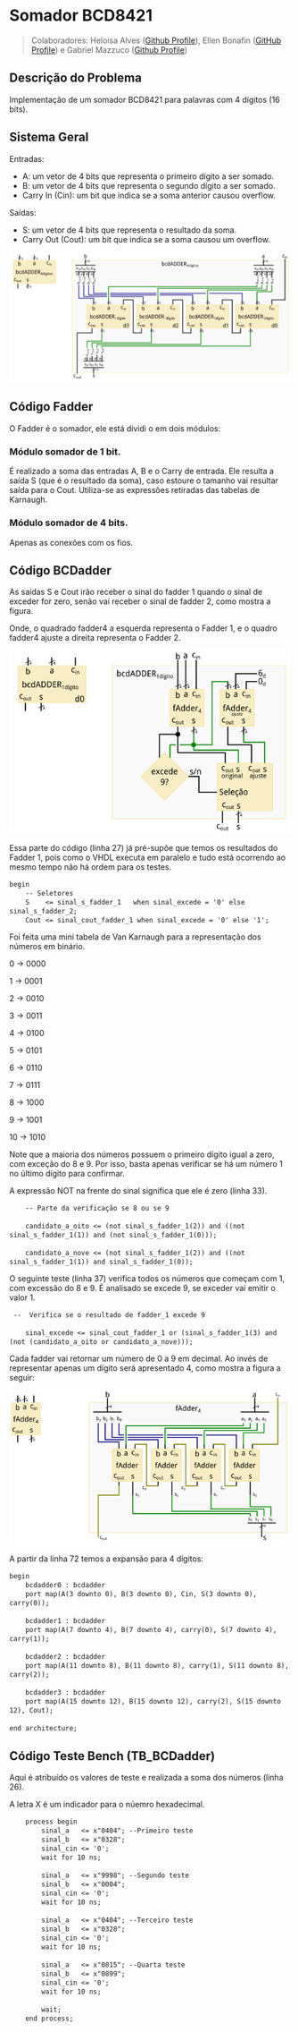 # Somador BCD8421

>Colaboradores: Heloisa Alves ([Github Profile](https://github.com/Helogizzy)), Ellen Bonafin ([GitHub Profile](https://github.com/EllenBonafin)) e Gabriel Mazzuco ([Github Profile](https://github.com/gabrielmazz))

## Descrição do Problema
Implementação de um somador BCD8421 para palavras com 4 dígitos (16 bits).

## Sistema Geral
Entradas:
- A: um vetor de 4 bits que representa o primeiro dígito a ser somado.
- B: um vetor de 4 bits que representa o segundo dígito a ser somado.
- Carry In (Cin): um bit que indica se a soma anterior causou overflow.

Saídas:
- S: um vetor de 4 bits que representa o resultado da soma.
- Carry Out (Cout): um bit que indica se a soma causou um overflow.

![img1](./folder/img1.PNG)


## Código Fadder
O Fadder é o somador, ele está dividi o em dois módulos:

### Módulo somador de 1 bit.
É realizado a soma das entradas A, B e o Carry de entrada. Ele resulta a saída S (que é o resultado da soma), caso estoure o tamanho vai resultar saída para o Cout. Utiliza-se as expressões retiradas das tabelas de Karnaugh.

### Módulo somador de 4 bits.
Apenas as conexões com os fios.

## Código BCDadder
As saídas S e Cout irão receber o sinal do fadder 1 quando o sinal de exceder  for zero, senão vai receber o sinal de fadder 2, como mostra a figura.

Onde, o quadrado fadder4 a esquerda representa o Fadder 1, e o quadro fadder4 ajuste a direita representa o Fadder 2.

![img2](./folder/img2.PNG)

Essa parte do código (linha 27) já pré-supõe que temos os resultados do Fadder 1, pois como o VHDL executa em paralelo e tudo está ocorrendo ao mesmo tempo não há ordem para os testes.

```
begin
    -- Seletores
    S    <= sinal_s_fadder_1   when sinal_excede = '0' else sinal_s_fadder_2;
    Cout <= sinal_cout_fadder_1 when sinal_excede = '0' else '1';
```

Foi feita uma mini tabela de Van Karnaugh para a representação dos números em binário.

0 -> 0000

1 -> 0001

2 -> 0010

3 -> 0011

4 -> 0100

5 -> 0101

6 -> 0110

7 -> 0111

8 -> 1000

9 -> 1001

10 -> 1010

Note que a maioria dos números possuem o primeiro dígito igual a zero, com exceção do 8 e 9. Por isso, basta apenas verificar se há um número 1 no último dígito para confirmar.

A expressão NOT na frente do sinal significa que ele é zero (linha 33).

```
    -- Parte da verificação se 8 ou se 9

    candidato_a_oito <= (not sinal_s_fadder_1(2)) and ((not sinal_s_fadder_1(1)) and (not sinal_s_fadder_1(0)));

    candidato_a_nove <= (not sinal_s_fadder_1(2)) and ((not sinal_s_fadder_1(1)) and sinal_s_fadder_1(0));
```

O seguinte teste (linha 37) verifica todos os números que começam com 1, com excessão do 8 e 9. É analisado se excede 9, se exceder vai emitir o valor 1.

```
 --  Verifica se o resultado de fadder_1 excede 9

    sinal_excede <= sinal_cout_fadder_1 or (sinal_s_fadder_1(3) and (not (candidato_a_oito or candidato_a_nove)));
```

Cada fadder vai retornar um número de 0 a 9 em decimal. Ao invés de representar apenas um dígito será apresentado 4, como mostra a figura a seguir:

![img3](./folder/img3.PNG)

A partir da linha 72 temos a expansão para 4 dígitos:

```
begin
    bcdadder0 : bcdadder
    port map(A(3 downto 0), B(3 downto 0), Cin, S(3 downto 0), carry(0));

    bcdadder1 : bcdadder
    port map(A(7 downto 4), B(7 downto 4), carry(0), S(7 downto 4), carry(1));

    bcdadder2 : bcdadder
    port map(A(11 downto 8), B(11 downto 8), carry(1), S(11 downto 8), carry(2));

    bcdadder3 : bcdadder
    port map(A(15 downto 12), B(15 downto 12), carry(2), S(15 downto 12), Cout);

end architecture;
```

## Código Teste Bench (TB_BCDadder)
Aqui é atribuído os valores de teste e realizada a soma dos números (linha 26).

A letra X é um indicador para o núemro hexadecimal.

```
    process begin 
        sinal_a   <= x"0404"; --Primeiro teste
        sinal_b   <= x"0328";
        sinal_cin <= '0';
        wait for 10 ns;

        sinal_a   <= x"9998"; --Segundo teste
        sinal_b   <= x"0004";
        sinal_cin <= '0';
        wait for 10 ns;

        sinal_a   <= x"0404"; --Terceiro teste
        sinal_b   <= x"0328";
        sinal_cin <= '0';
        wait for 10 ns;

        sinal_a   <= x"0815"; --Quarta teste
        sinal_b   <= x"0899";
        sinal_cin <= '0';
        wait for 10 ns; 

        wait;
    end process;
```
